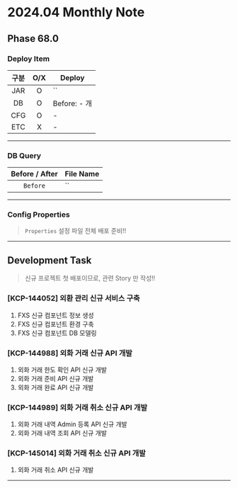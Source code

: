 # 2024.04 Monthly Note

## Phase 68.0

### Deploy Item
| 구분  | O/X | Deploy      | 
|:---:|:---:|-------------|
| JAR |  O  | ``          |
| DB  |  O  | Before: - 개 |
| CFG |  O  | -           |
| ETC |  X  | -           |

---

### DB Query

| Before / After | File Name |
|:--------------:|-----------|
|    `Before`    | ``        |

---

### Config Properties

> `Properties` 설정 파일 전체 배포 준비!!

---

## Development Task

> 신규 프로젝트 첫 배포이므로, 관련 Story 만 작성!!

### [KCP-144052] 외환 관리 신규 서비스 구축
1. FXS 신규 컴포넌트 정보 생성
2. FXS 신규 컴포넌트 환경 구축
3. FXS 신규 컴포넌트 DB 모델링

### [KCP-144988] 외화 거래 신규 API 개발
1. 외화 거래 한도 확인 API 신규 개발
2. 외화 거래 준비 API 신규 개발
3. 외화 거래 완료 API 신규 개발

### [KCP-144989] 외화 거래 취소 신규 API 개발
1. 외화 거래 내역 Admin 등록 API 신규 개발
2. 외화 거래 내역 조회 API 신규 개발

### [KCP-145014] 외화 거래 취소 신규 API 개발
1. 외화 거래 취소 API 신규 개발

---
